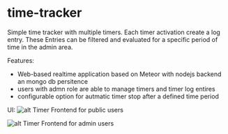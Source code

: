 # time-tracker

Simple time tracker with multiple timers. Each timer activation create a log entry. These Entries can be filtered and evaluated for a specific period of time in the admin area.

Features:
 - Web-based realtime application based on Meteor with nodejs backend an mongo db persitence
 - users with admn role are able to manage timers and timer log entires
 - configurable option for autmatic timer stop after a defined time period

 UI:
 ![alt Timer Frontend for public users](https://raw.github.com/the-duke/time-tracker/master/doc/images/Timers.png)

 ![alt Timer Frontend for admin users](https://raw.github.com/the-duke/time-tracker/master/doc/images/Timers-Admin.png)